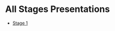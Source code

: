 # All Stages Presentations

- [Stage 1](https://github.com/hiphoox/c202-assembly/blob/master/docs/presentations/Stage1/Stage1-Integers-Presentation.pdf)